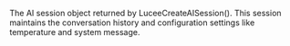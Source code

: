 The AI session object returned by LuceeCreateAISession(). This session maintains the conversation history and configuration settings like temperature and system message.